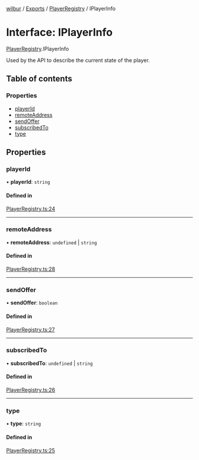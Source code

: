 [wilbur](../README.md) / [Exports](../modules.md) / [PlayerRegistry](../modules/PlayerRegistry.md) / IPlayerInfo

# Interface: IPlayerInfo

[PlayerRegistry](../modules/PlayerRegistry.md).IPlayerInfo

Used by the API to describe the current state of the player.

## Table of contents

### Properties

- [playerId](PlayerRegistry.IPlayerInfo.md#playerid)
- [remoteAddress](PlayerRegistry.IPlayerInfo.md#remoteaddress)
- [sendOffer](PlayerRegistry.IPlayerInfo.md#sendoffer)
- [subscribedTo](PlayerRegistry.IPlayerInfo.md#subscribedto)
- [type](PlayerRegistry.IPlayerInfo.md#type)

## Properties

### playerId

• **playerId**: `string`

#### Defined in

[PlayerRegistry.ts:24](https://github.com/mcottontensor/PixelStreamingInfrastructure/blob/4b7b7a5/new_cirrus/src/PlayerRegistry.ts#L24)

___

### remoteAddress

• **remoteAddress**: `undefined` \| `string`

#### Defined in

[PlayerRegistry.ts:28](https://github.com/mcottontensor/PixelStreamingInfrastructure/blob/4b7b7a5/new_cirrus/src/PlayerRegistry.ts#L28)

___

### sendOffer

• **sendOffer**: `boolean`

#### Defined in

[PlayerRegistry.ts:27](https://github.com/mcottontensor/PixelStreamingInfrastructure/blob/4b7b7a5/new_cirrus/src/PlayerRegistry.ts#L27)

___

### subscribedTo

• **subscribedTo**: `undefined` \| `string`

#### Defined in

[PlayerRegistry.ts:26](https://github.com/mcottontensor/PixelStreamingInfrastructure/blob/4b7b7a5/new_cirrus/src/PlayerRegistry.ts#L26)

___

### type

• **type**: `string`

#### Defined in

[PlayerRegistry.ts:25](https://github.com/mcottontensor/PixelStreamingInfrastructure/blob/4b7b7a5/new_cirrus/src/PlayerRegistry.ts#L25)
